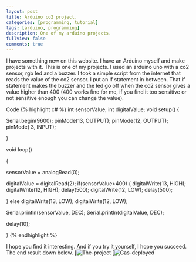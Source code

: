 ```yaml
---
layout: post
title: Arduino co2 project.
categories: [programming, tutorial]
tags: [arduino, programming]
description: One of my arduino projects.
fullview: false
comments: true
---
```


I have something new on this website.
I have an Arduino myself and make projects with it. This is one of my projects.
I used an arduino uno with a co2 sensor, rgb led and a buzzer. 
I took a simple script from the internet that reads the value of the co2 sensor. I put an if statement in between. 
That if statement makes the buzzer and the led go off when the co2 sensor gives a value higher than 400 (400 works fine for me, if you find it too sensitive or not sensitive enough you can change the value). 


Code
{% highlight c# %}
int sensorValue;
int digitalValue;
void setup()
{

Serial.begin(9600); 
pinMode(13, OUTPUT);
pinMode(12, OUTPUT);
pinMode( 3, INPUT);

}


void loop()

{

sensorValue = analogRead(0); 

digitalValue = digitalRead(2); 
if(sensorValue>400)
{
digitalWrite(13, HIGH);
digitalWrite(12, HIGH);
delay(500);
digitalWrite(12, LOW);
delay(500);


}
else
digitalWrite(13, LOW);
digitalWrite(12, LOW);


Serial.println(sensorValue, DEC); 
Serial.println(digitalValue, DEC);

delay(10); 

}
{% endhighlight %}

I hope you find it interesting. And if you try it yourself, I hope you succeed.
The end result down below. 
[![The-project](website/assets/media/0d8e4b8f-b298-434c-a7c0-807c2adfa5a6.jpg)
[![Gas-deployed](website/assets/media/09ccf866-db33-4d88-bbf9-cab470b0f059.jpg)
